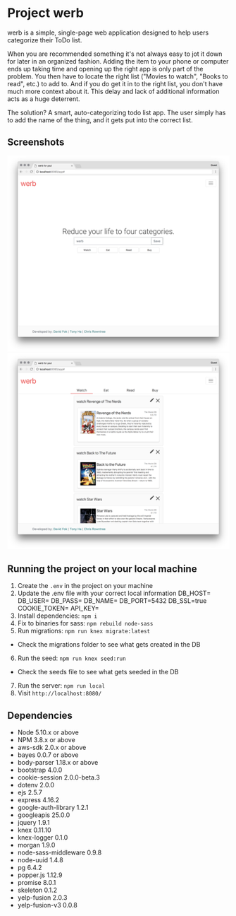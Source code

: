 # Project werb

werb is a simple, single-page web application designed to help users categorize their ToDo list. 

When you are recommended something it's not always easy to jot it down for later in an organized fashion. Adding the item to your phone or computer ends up taking time and opening up the right app is only part of the problem. You then have to locate the right list ("Movies to watch", "Books to read", etc.) to add to. And if you do get it in to the right list, you don't have much more context about it. This delay and lack of additional information acts as a huge deterrent.

The solution? A smart, auto-categorizing todo list app. The user simply has to add the name of the thing, and it gets put into the correct list.

## Screenshots
!["Screenshot of enter note page"](https://github.com/DavidFok/Project-Werb/blob/master/docs/werb-enter_note.png)
!["Screenshot of enter saved notes page"](https://github.com/DavidFok/Project-Werb/blob/master/docs/werb-note_page.png)

## Running the project on your local machine

1. Create the `.env` in the project on your machine
2. Update the .env file with your correct local information
DB_HOST=
DB_USER=
DB_PASS=
DB_NAME=
DB_PORT=5432
DB_SSL=true
COOKIE_TOKEN=
API_KEY=
3. Install dependencies: `npm i`
4. Fix to binaries for sass: `npm rebuild node-sass`
5. Run migrations: `npm run knex migrate:latest`
  - Check the migrations folder to see what gets created in the DB
6. Run the seed: `npm run knex seed:run`
  - Check the seeds file to see what gets seeded in the DB
7. Run the server: `npm run local`
8. Visit `http://localhost:8080/`

## Dependencies

- Node 5.10.x or above
- NPM 3.8.x or above
- aws-sdk 2.0.x or above
- bayes 0.0.7 or above
- body-parser 1.18.x or above
- bootstrap 4.0.0
- cookie-session 2.0.0-beta.3
- dotenv 2.0.0
- ejs 2.5.7
- express 4.16.2
- google-auth-library 1.2.1
- googleapis 25.0.0
- jquery 1.9.1
- knex 0.11.10
- knex-logger 0.1.0
- morgan 1.9.0
- node-sass-middleware 0.9.8
- node-uuid 1.4.8
- pg 6.4.2
- popper.js 1.12.9
- promise 8.0.1
- skeleton 0.1.2
- yelp-fusion 2.0.3
- yelp-fusion-v3 0.0.8